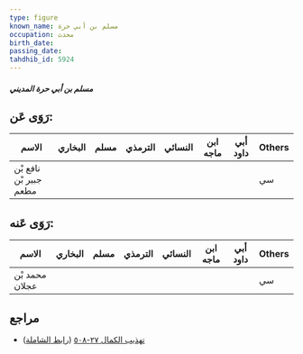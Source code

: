 ```yaml
---
type: figure
known_name: مسلم بن أبي حرة
occupation: محدث
birth_date:
passing_date:
tahdhib_id: 5924
---
```

##### مسلم بن أبي حرة المديني

## رَوَى عَن:
| الاسم                  | البخاري | مسلم | الترمذي | النسائي | ابن ماجه | أبي داود | Others |
| ---------------------- | ------- | ---- | ------- | ------- | -------- | -------- | ------ |
| نافع بْن جبير بْن مطعم |         |      |         |         |          |          | سي     |
## رَوَى عَنه:
| الاسم          | البخاري | مسلم | الترمذي | النسائي | ابن ماجه | أبي داود | Others |
| -------------- | ------- | ---- | ------- | ------- | -------- | -------- | ------ |
| محمد بْن عجلان |         |      |         |         |          |          | سي     |
## مراجع
- [تهذيب الكمال ٢٧-٥٠٨](obsidian://open?vault=Tahdhib-al-Kamal&file=Figures/٥٩٢٤-مسلم%20بن%20أبي%20حرة%20المديني) ([رابط الشاملة](https://shamela.ws/book/3722/14897))